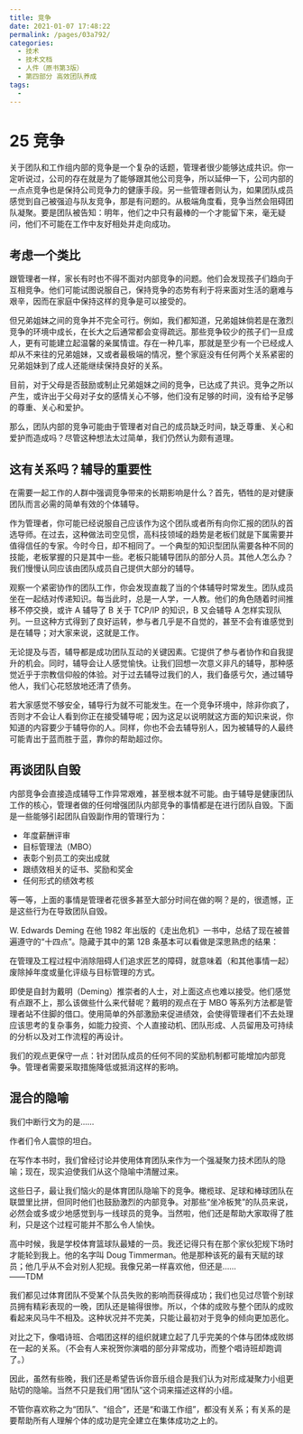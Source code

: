 ```yaml
---
title: 竞争
date: 2021-01-07 17:48:22
permalink: /pages/03a792/
categories:
  - 技术
  - 技术文档
  - 人件（原书第3版）
  - 第四部分 高效团队养成
tags:
  - 
---
```

# 25 竞争

关于团队和工作组内部的竞争是一个复杂的话题，管理者很少能够达成共识。你一定听说过，公司的存在就是为了能够跟其他公司竞争，所以延伸一下，公司内部的一点点竞争也是保持公司竞争力的健康手段。另一些管理者则认为，如果团队成员感觉到自己被强迫与队友竞争，那是有问题的。从极端角度看，竞争当然会阻碍团队凝聚。要是团队被告知：明年，他们之中只有最棒的一个才能留下来，毫无疑问，他们不可能在工作中友好相处并走向成功。

## 考虑一个类比

跟管理者一样，家长有时也不得不面对内部竞争的问题。他们会发现孩子们趋向于互相竞争。他们可能试图说服自己，保持竞争的态势有利于将来面对生活的磨难与艰辛，因而在家庭中保持这样的竞争是可以接受的。

但兄弟姐妹之间的竞争并不完全可行。例如，我们都知道，兄弟姐妹倘若是在激烈竞争的环境中成长，在长大之后通常都会变得疏远。那些竞争较少的孩子们一旦成人，更有可能建立起温馨的亲属情谊。存在一种几率，那就是至少有一个已经成人却从不来往的兄弟姐妹，又或者最极端的情况，整个家庭没有任何两个关系紧密的兄弟姐妹到了成人还能继续保持良好的关系。

目前，对于父母是否鼓励或制止兄弟姐妹之间的竞争，已达成了共识。竞争之所以产生，或许出于父母对子女的感情关心不够，他们没有足够的时间，没有给予足够的尊重、关心和爱护。

那么，团队内部的竞争可能由于管理者对自己的成员缺乏时间，缺乏尊重、关心和爱护而造成吗？尽管这种想法太过简单，我们仍然认为颇有道理。

## 这有关系吗？辅导的重要性

在需要一起工作的人群中强调竞争带来的长期影响是什么？首先，牺牲的是对健康团队而言必需的简单有效的个体辅导。

作为管理者，你可能已经说服自己应该作为这个团队或者所有向你汇报的团队的首选导师。在过去，这种做法司空见惯，高科技领域的趋势是老板们就是下属需要并值得信任的专家。今时今日，却不相同了。一个典型的知识型团队需要各种不同的技能，老板掌握的只是其中一些。老板只能辅导团队的部分人员。其他人怎么办？我们慢慢认同应该由团队成员自己提供大部分的辅导。

观察一个紧密协作的团队工作，你会发现直裁了当的个体辅导时常发生。团队成员坐在一起结对传递知识。每当此时，总是一人学，一人教。他们的角色随着时间推移不停交换，或许 A 辅导了 B 关于 TCP/IP 的知识，B 又会辅导 A 怎样实现队列。一旦这种方式得到了良好运转，参与者几乎是不自觉的，甚至不会有谁感觉到是在辅导；对大家来说，这就是工作。

无论提及与否，辅导都是成功团队互动的关键因素。它提供了参与者协作和自我提升的机会。同时，辅导会让人感觉愉快。让我们回想一次意义非凡的辅导，那种感觉近乎于宗教信仰般的体验。对于过去辅导过我们的人，我们备感亏欠，通过辅导他人，我们心花怒放地还清了债务。

若大家感觉不够安全，辅导行为就不可能发生。在一个竞争环境中，除非你疯了，否则才不会让人看到你正在接受辅导呢；因为这足以说明就这方面的知识来说，你知道的内容要少于辅导你的人。同样，你也不会去辅导别人，因为被辅导的人最终可能青出于蓝而胜于蓝，靠你的帮助超过你。

## 再谈团队自毁

内部竞争会直接造成辅导工作异常艰难，甚至根本就不可能。由于辅导是健康团队工作的核心，管理者做的任何增强团队内部竞争的事情都是在进行团队自毁。下面是一些能够引起团队自毁副作用的管理行为：

- 年度薪酬评审
- 目标管理法（MBO）
- 表彰个别员工的突出成就
- 跟绩效相关的证书、奖励和奖金
- 任何形式的绩效考核

等一等，上面的事情是管理者花很多甚至大部分时间在做的啊？是的，很遗憾，正是这些行为在导致团队自毁。

W. Edwards Deming 在他 1982 年出版的《走出危机》一书中，总结了现在被普遍遵守的“十四点”。隐藏于其中的第 12B 条基本可以看做是深思熟虑的结果：

在管理及工程过程中消除阻碍人们追求匠艺的障碍，就意味着（和其他事情一起）废除掉年度或量化评级与目标管理的方式。

即使是自封为戴明（Deming）推崇者的人士，对上面这点也难以接受。他们感觉有点跟不上，那么该做些什么来代替呢？戴明的观点在于 MBO 等系列方法都是管理者站不住脚的借口。使用简单的外部激励来促进绩效，会使得管理者们不去处理应该思考的复杂事务，如能力投资、个人直接动机、团队形成、人员留用及可持续的分析以及对工作流程的再设计。

我们的观点更保守一点：针对团队成员的任何不同的奖励机制都可能增加内部竞争。管理者需要采取措施降低或抵消这样的影响。

## 混合的隐喻

我们中断行文为的是……

作者们令人震惊的坦白。

在写作本书时，我们曾经讨论并使用体育团队来作为一个强凝聚力技术团队的隐喻；现在，现实迫使我们从这个隐喻中清醒过来。

这些日子，最让我们恼火的是体育团队隐喻下的竞争。橄榄球、足球和棒球团队在联盟里比拼，但同时他们也鼓励激烈的内部竞争。对那些“坐冷板凳”的队员来说，必然会或多或少地感觉到与一线球员的竞争。当然啦，他们还是帮助大家取得了胜利，只是这个过程可能并不那么令人愉快。

高中时候，我是学校体育篮球队最矮的一员。我还记得只有在那个家伙犯规下场时才能轮到我上。他的名字叫 Doug Timmerman。他是那种该死的最有天赋的球员；他几乎从不会对别人犯规。我像兄弟一样喜欢他，但还是……  
——TDM

我们都见过体育团队不受某个队员失败的影响而获得成功；我们也见过尽管个别球员拥有精彩表现的一晚，团队还是输得很惨。所以，个体的成败与整个团队的成败看起来风马牛不相及。这种状况并不完美，只能让最初对于竞争的倾向更加恶化。

对比之下，像唱诗班、合唱团这样的组织就建立起了几乎完美的个体与团体成败绑在一起的关系。（不会有人来祝贺你演唱的部分非常成功，而整个唱诗班却跑调了。）

因此，虽然有些晚，我们还是希望告诉你音乐组合是我们认为对形成凝聚力小组更贴切的隐喻。当然不只是我们用“团队”这个词来描述这样的小组。

不管你喜欢称之为“团队”、“组合”，还是“和谐工作组”，都没有关系；有关系的是要帮助所有人理解个体的成功是完全建立在集体成功之上的。
